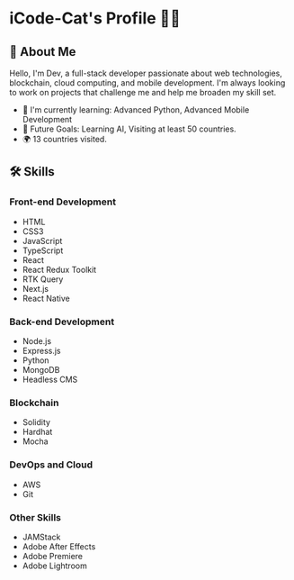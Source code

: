# iCode-Cat's Profile 👨‍💻

## 👋 About Me

Hello, I'm Dev, a full-stack developer passionate about web technologies, blockchain, cloud computing, and mobile development. I'm always looking to work on projects that challenge me and help me broaden my skill set.

- 🌱 I'm currently learning: Advanced Python, Advanced Mobile Development
- 🎯 Future Goals: Learning AI, Visiting at least 50 countries.
- 🌍 13 countries visited. 

## 🛠 Skills

### Front-end Development
- HTML
- CSS3
- JavaScript
- TypeScript
- React
- React Redux Toolkit
- RTK Query
- Next.js
- React Native

### Back-end Development
- Node.js
- Express.js
- Python
- MongoDB
- Headless CMS

### Blockchain
- Solidity
- Hardhat
- Mocha

### DevOps and Cloud
- AWS
- Git

### Other Skills
- JAMStack
- Adobe After Effects
- Adobe Premiere
- Adobe Lightroom
